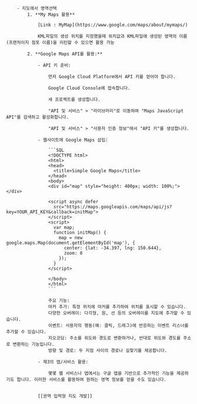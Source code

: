          
        - 지도에서 영역선택
            1. **My Maps 활용**
                
                [Link : MyMap](https://www.google.com/maps/about/mymaps/)
                
                KML파일의 생성 위치를 지정했을때 위치값과 KML파일에 생성된 영역의 이름(프랜차이지 점포 이름)을 리턴할 수 있으면 활용 가능
                
            2. **Google Maps API를 활용:**
                
                - API 키 준비:
                    
                    먼저 Google Cloud Platform에서 API 키를 얻어야 합니다.
                    
                    Google Cloud Console에 접속합니다.
                    
                    새 프로젝트를 생성합니다.
                    
                    "API 및 서비스" > "라이브러리"로 이동하여 "Maps JavaScript API"를 검색하고 활성화합니다.
                    
                    "API 및 서비스" > "사용자 인증 정보"에서 "API 키"를 생성합니다.
                    
                - 웹사이트에 Google Maps 삽입:
                    
                    ```SQL
                    <!DOCTYPE html>
                    <html>
                    <head>
                      <title>Simple Google Maps</title>
                    </head>
                    <body>
                    <div id="map" style="height: 400px; width: 100%;"></div>
                    
                    <script async defer
                      src="https://maps.googleapis.com/maps/api/js?key=YOUR_API_KEY&callback=initMap">
                    </script>
                    <script>
                      var map;
                      function initMap() {
                        map = new google.maps.Map(document.getElementById('map'), {
                          center: {lat: -34.397, lng: 150.644},
                          zoom: 8
                        });
                      }
                    </script>
                    
                    </body>
                    </html>
                    ```
                    
                    주요 기능:  
                    마커 추가: 특정 위치에 마커를 추가하여 위치를 표시할 수 있습니다.  
                    다양한 오버레이: 다각형, 원, 선 등의 오버레이를 지도에 추가할 수 있습니다.  
                    이벤트: 사용자의 행동(예: 클릭, 드래그)에 반응하는 이벤트 리스너를 추가할 수 있습니다.  
                    지오코딩: 주소를 위도와 경도로 변환하거나, 반대로 위도와 경도를 주소로 변환하는 기능입니다.  
                    방향 및 경로: 두 지점 사이의 경로나 길찾기를 제공합니다.  
                    
                - 제3의 앱/서비스 활용:
                    
                    몇몇 웹 서비스나 앱에서는 구글 맵을 기반으로 추가적인 기능을 제공하기도 합니다. 이러한 서비스를 활용하여 원하는 영역 정보를 얻을 수도 있습니다.
                    
                
                [[권역 입력형 지도 개발]]
                
